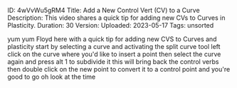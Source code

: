 ID: 4wVvWu5gRM4
Title: Add a New Control Vert (CV) to a Curve
Description: This video shares a quick tip for adding new CVs to Curves in Plasticity.
Duration: 30
Version: 
Uploaded: 2023-05-17
Tags: unsorted

yum yum Floyd here with a quick tip for
adding new CVS to Curves and plasticity
start by selecting a curve and
activating the split curve tool left
click on the curve where you'd like to
insert a point then select the curve
again and press alt 1 to subdivide it
this will bring back the control verbs
then double click on the new point to
convert it to a control point and you're
good to go oh look at the time
